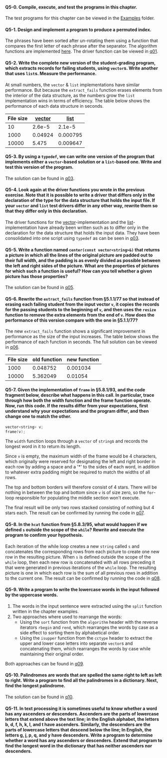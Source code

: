#### Q5-0. Compile, execute, and test the programs in this chapter.
The test programs for this chapter can be viewed in the [Examples](../Examples) folder.

#### Q5-1. Design and implement a program to produce a permuted index.
The phrases have been sorted after un-rotating them using a function that compares the first letter of each phrase after the separator. The algorithm functions are implemented [here](src/permuted_index.cpp). The driver function can be viewed in [q01](q01.cpp). 

#### Q5-2. Write the complete new version of the student-grading program, which extracts records for failing students, using `vector`s. Write another that uses `list`s. Measure the performance.
At small numbers, the `vector` & `list` implementations have similar performance. But because the `extract_fails` function erases elements from the interior of the data structure, as the numbers grow the `list` implementation wins in terms of efficiency. The table below shows the performance of each data structure in seconds.

| File size |[vector](q02-1.cpp)|[list](q02-2.cpp)|
|-----------|-------------------|-----------------|
| 10        | 2.6e-5            | 2.1e-5          |
| 1000      | 0.04924           | 0.000795        |
| 10000     | 5.475             | 0.009647        |

#### Q5-3. By using a `typedef`, we can write one version of the program that implements either a `vector`-based solution or a `list`-based one. Write and test this version of the program.
The solution can be found in [q03](q03.cpp).

#### Q5-4. Look again at the driver functions you wrote in the previous exercise. Note that it is possible to write a driver that differs only in the declaration of the type for the data structure that holds the input file. If your `vector` and `list` test drivers differ in any other way, rewrite them so that they differ only in this declaration.
The driver functions for the [vector](q02-1.cpp)-implementation and the [list](q02-2.cpp)-implementation have already been written such as to differ only in the declaration for the data structure that holds the input data. They have been consolidated into one script using `typedef` as can be seen in [q03](q03.cpp).

#### Q5-5. Write a function named `center(const vector<string>&)` that returns a picture in which all the lines of the original picture are padded out to their full width, and the padding is as evenly divided as possible between the left and right sides of the picture. What are the properties of pictures for which such a function is useful? How can you tell whether a given picture has those properties?
The solution can be found in [q05](q05.cpp).

#### Q5-6. Rewrite the `extract_fails` function from §5.1.1/77 so that instead of erasing each failing student from the input vector `v`, it copies the records for the passing students to the beginning of `v`, and then uses the `resize` function to remove the extra elements from the end of `v`. How does the performance of this version compare with the one in §5.1.1/77?
The new `extract_fails` function shows a significant improvement in performance as the size of the input increases. The table below shows the performance of each function in seconds. The full solution can be viewed in [q06](q06.cpp).

| File size |  old function     |  new function   |
|-----------|-------------------|-----------------|
| 1000      | 0.048752          | 0.001034        |
| 10000     | 5.362049          | 0.01054         |

#### Q5-7. Given the implementation of `frame` in §5.8.1/93, and the code fragment below, describe what happens in this call. In particular, trace through how both the width function and the frame function operate. Now, run this code. If the results differ from your expectations, first understand why your expectations and the program differ, and then change one to match the other.
```c++
vector<string> v;
frame(v);
```
The `width` function loops through a `vector` of `string`s and records the longest word in it to return its length.

Since `v` is empty, the maximum width of the frame would be 4 characters, which originally were reserved for designating the left and right border in each row by adding a space and a '*' to the sides of each word, in addition to whatever extra padding might be required to match the widths of all rows.

The top and bottom borders will therefore consist of 4 stars. There will be nothing in between the top and bottom since `v` is of size zero, so the `for`-loop responsible for populating the middle section won't execute.

The final result will be only two rows stacked consisting of nothing but 4 stars each. The result can be confirmed by running the code in [q07](q07.cpp).

#### Q5-8. In the `hcat` function from §5.8.3/95, what would happen if we defined `s` outside the scope of the `while`? Rewrite and execute the program to confirm your hypothesis.
Each iteration of the while loop creates a new `string` called `s` and concatenates the corresponding rows from each picture to create one new row in the resulting picture. 
When `s` is defined outside the scope of the `while` loop, then each new row is concatenated with all rows preceding it that were generated in previous iterations of the `while` loop. The resulting picture is one in which each row is the sum of all previous rows in addition to the current one. The result can be confirmed by running the code in [q08](q08.cpp).

#### Q5-9. Write a program to write the lowercase words in the input followed by the uppercase words.
1. The words in the input sentence were extracted using the `split` function written in the chapter examples.
2. Two approaches where used to rearrange the words:
	- Using the `sort` function from the `algorithm` header with the reverse iterators `rbegin` and `rend`, which rearranges the words by case as a side effect to sorting them by alphabetical order.
	- Using the `isupper` function from the `cctype` header to extract the upper and lower case letters into separate `vector`s and concatenating them, which rearranges the words by case while maintaining their original order.

Both approaches can be found in [q09](q09.cpp).

#### Q5-10. Palindromes are words that are spelled the same right to left as left to right. Write a program to find all the palindromes in a dictionary. Next, find the longest palindrome.
The solution can be found in [q10](q10.cpp).

#### Q5-11. In text processing it is sometimes useful to know whether a word has any ascenders or descenders. Ascenders are the parts of lowercase letters that extend above the text line; in the English alphabet, the letters b, d, f, h, k, l, and t have ascenders. Similarly, the descenders are the parts of lowercase letters that descend below the line; In English, the letters g, j, p, q, and y have descenders. Write a program to determine whether a word has any ascenders or descenders. Extend that program to find the longest word in the dictionary that has neither ascenders nor descenders.
